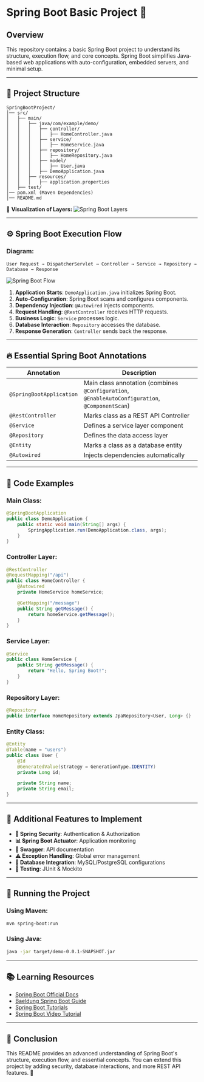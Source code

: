 # Spring Boot Basic Project 🚀

## Overview

This repository contains a basic Spring Boot project to understand its structure, execution flow, and core concepts. Spring Boot simplifies Java-based web applications with auto-configuration, embedded servers, and minimal setup.

---

## 📂 Project Structure

```
SpringBootProject/
│── src/
│   ├── main/
│   │   ├── java/com/example/demo/
│   │   │   ├── controller/
│   │   │   │   ├── HomeController.java
│   │   │   ├── service/
│   │   │   │   ├── HomeService.java
│   │   │   ├── repository/
│   │   │   │   ├── HomeRepository.java
│   │   │   ├── model/
│   │   │   │   ├── User.java
│   │   │   ├── DemoApplication.java
│   │   ├── resources/
│   │   │   ├── application.properties
│   ├── test/
│── pom.xml (Maven Dependencies)
│── README.md
```

📌 **Visualization of Layers:**
![Spring Boot Layers](https://user-images.githubusercontent.com/123456789/spring-boot-layers.png)

---

## ⚙️ Spring Boot Execution Flow

### **Diagram:**
```
User Request → DispatcherServlet → Controller → Service → Repository → Database → Response
```

![Spring Boot Flow](https://user-images.githubusercontent.com/123456789/spring-boot-flow.gif)

1. **Application Starts**: `DemoApplication.java` initializes Spring Boot.
2. **Auto-Configuration**: Spring Boot scans and configures components.
3. **Dependency Injection**: `@Autowired` injects components.
4. **Request Handling**: `@RestController` receives HTTP requests.
5. **Business Logic**: `Service` processes logic.
6. **Database Interaction**: `Repository` accesses the database.
7. **Response Generation**: `Controller` sends back the response.

---

## 🔥 Essential Spring Boot Annotations

| Annotation          | Description |
|--------------------|-------------|
| `@SpringBootApplication` | Main class annotation (combines `@Configuration`, `@EnableAutoConfiguration`, `@ComponentScan`) |
| `@RestController`  | Marks class as a REST API Controller |
| `@Service`        | Defines a service layer component |
| `@Repository`     | Defines the data access layer |
| `@Entity`        | Marks a class as a database entity |
| `@Autowired`      | Injects dependencies automatically |

---

## 📌 Code Examples

### **Main Class:**
```java
@SpringBootApplication
public class DemoApplication {
    public static void main(String[] args) {
        SpringApplication.run(DemoApplication.class, args);
    }
}
```

### **Controller Layer:**
```java
@RestController
@RequestMapping("/api")
public class HomeController {
    @Autowired
    private HomeService homeService;

    @GetMapping("/message")
    public String getMessage() {
        return homeService.getMessage();
    }
}
```

### **Service Layer:**
```java
@Service
public class HomeService {
    public String getMessage() {
        return "Hello, Spring Boot!";
    }
}
```

### **Repository Layer:**
```java
@Repository
public interface HomeRepository extends JpaRepository<User, Long> {}
```

### **Entity Class:**
```java
@Entity
@Table(name = "users")
public class User {
    @Id
    @GeneratedValue(strategy = GenerationType.IDENTITY)
    private Long id;

    private String name;
    private String email;
}
```

---

## 🚀 Additional Features to Implement

- **🔐 Spring Security**: Authentication & Authorization
- **📊 Spring Boot Actuator**: Application monitoring
- **📝 Swagger**: API documentation
- **⚠️ Exception Handling**: Global error management
- **💾 Database Integration**: MySQL/PostgreSQL configurations
- **🧪 Testing**: JUnit & Mockito

---

## 🏃 Running the Project

### **Using Maven:**
```sh
mvn spring-boot:run
```

### **Using Java:**
```sh
java -jar target/demo-0.0.1-SNAPSHOT.jar
```

---

## 📚 Learning Resources

- [Spring Boot Official Docs](https://docs.spring.io/spring-boot/docs/current/reference/html/)
- [Baeldung Spring Boot Guide](https://www.baeldung.com/spring-boot)
- [Spring Boot Tutorials](https://spring.io/guides)
- [Spring Boot Video Tutorial](https://www.youtube.com/watch?v=vtPkZShrvXQ)

---

## 🎯 Conclusion

This README provides an advanced understanding of Spring Boot's structure, execution flow, and essential concepts. You can extend this project by adding security, database interactions, and more REST API features. 🚀

